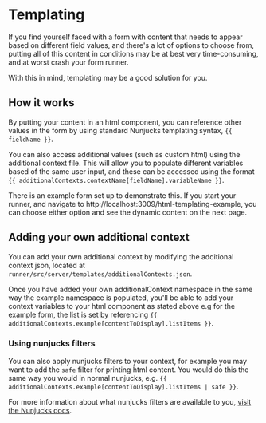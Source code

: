 # Templating

If you find yourself faced with a form with content that needs to appear based on different field values, and there's a lot of options to choose from, putting all of this content in conditions may be at best very time-consuming, and at worst crash your form runner.

With this in mind, templating may be a good solution for you.

## How it works

By putting your content in an html component, you can reference other values in the form by using standard Nunjucks templating syntax, `{{ fieldName }}`.

You can also access additional values (such as custom html) using the additional context file. This will allow you to populate different variables based of the same user input, and these can be accessed using the format `{{ additionalContexts.contextName[fieldName].variableName }}`.

There is an example form set up to demonstrate this. If you start your runner, and navigate to http://localhost:3009/html-templating-example, you can choose either option and see the dynamic content on the next page.

## Adding your own additional context

You can add your own additional context by modifying the additional context json, located at `runner/src/server/templates/additionalContexts.json`.

Once you have added your own additionalContext namespace in the same way the example namespace is populated, you'll be able to add your context variables to your html component as stated above e.g for the example form, the list is set by referencing `{{ additionalContexts.example[contentToDisplay].listItems }}`.

### Using nunjucks filters

You can also apply nunjucks filters to your context, for example you may want to add the `safe` filter for printing html content. You would do this the same way you would in normal nunjucks, e.g. `{{ additionalContexts.example[contentToDisplay].listItems | safe }}`.

For more information about what nunjucks filters are available to you, [visit the Nunjucks docs](https://mozilla.github.io/nunjucks/templating.html#filters).
